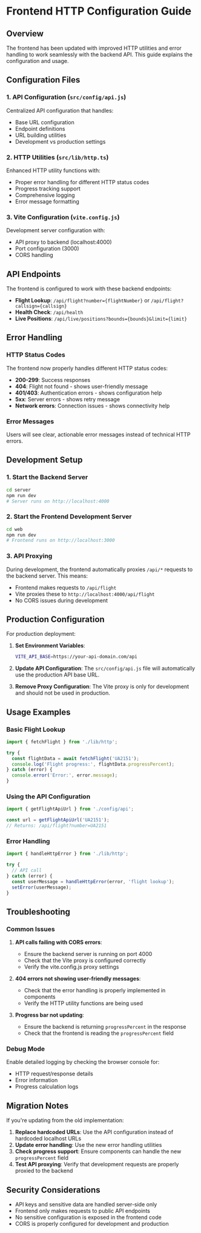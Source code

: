 # Frontend HTTP Configuration Guide

## Overview

The frontend has been updated with improved HTTP utilities and error handling to work seamlessly with the backend API. This guide explains the configuration and usage.

## Configuration Files

### 1. API Configuration (`src/config/api.js`)

Centralized API configuration that handles:
- Base URL configuration
- Endpoint definitions
- URL building utilities
- Development vs production settings

### 2. HTTP Utilities (`src/lib/http.ts`)

Enhanced HTTP utility functions with:
- Proper error handling for different HTTP status codes
- Progress tracking support
- Comprehensive logging
- Error message formatting

### 3. Vite Configuration (`vite.config.js`)

Development server configuration with:
- API proxy to backend (localhost:4000)
- Port configuration (3000)
- CORS handling

## API Endpoints

The frontend is configured to work with these backend endpoints:

- **Flight Lookup**: `/api/flight?number={flightNumber}` or `/api/flight?callsign={callsign}`
- **Health Check**: `/api/health`
- **Live Positions**: `/api/live/positions?bounds={bounds}&limit={limit}`

## Error Handling

### HTTP Status Codes

The frontend now properly handles different HTTP status codes:

- **200-299**: Success responses
- **404**: Flight not found - shows user-friendly message
- **401/403**: Authentication errors - shows configuration help
- **5xx**: Server errors - shows retry message
- **Network errors**: Connection issues - shows connectivity help

### Error Messages

Users will see clear, actionable error messages instead of technical HTTP errors.

## Development Setup

### 1. Start the Backend Server

```bash
cd server
npm run dev
# Server runs on http://localhost:4000
```

### 2. Start the Frontend Development Server

```bash
cd web
npm run dev
# Frontend runs on http://localhost:3000
```

### 3. API Proxying

During development, the frontend automatically proxies `/api/*` requests to the backend server. This means:
- Frontend makes requests to `/api/flight`
- Vite proxies these to `http://localhost:4000/api/flight`
- No CORS issues during development

## Production Configuration

For production deployment:

1. **Set Environment Variables**:
   ```bash
   VITE_API_BASE=https://your-api-domain.com/api
   ```

2. **Update API Configuration**:
   The `src/config/api.js` file will automatically use the production API base URL.

3. **Remove Proxy Configuration**:
   The Vite proxy is only for development and should not be used in production.

## Usage Examples

### Basic Flight Lookup

```javascript
import { fetchFlight } from './lib/http';

try {
  const flightData = await fetchFlight('UA2151');
  console.log('Flight progress:', flightData.progressPercent);
} catch (error) {
  console.error('Error:', error.message);
}
```

### Using the API Configuration

```javascript
import { getFlightApiUrl } from './config/api';

const url = getFlightApiUrl('UA2151');
// Returns: /api/flight?number=UA2151
```

### Error Handling

```javascript
import { handleHttpError } from './lib/http';

try {
  // API call
} catch (error) {
  const userMessage = handleHttpError(error, 'flight lookup');
  setError(userMessage);
}
```

## Troubleshooting

### Common Issues

1. **API calls failing with CORS errors**:
   - Ensure the backend server is running on port 4000
   - Check that the Vite proxy is configured correctly
   - Verify the vite.config.js proxy settings

2. **404 errors not showing user-friendly messages**:
   - Check that the error handling is properly implemented in components
   - Verify the HTTP utility functions are being used

3. **Progress bar not updating**:
   - Ensure the backend is returning `progressPercent` in the response
   - Check that the frontend is reading the `progressPercent` field

### Debug Mode

Enable detailed logging by checking the browser console for:
- HTTP request/response details
- Error information
- Progress calculation logs

## Migration Notes

If you're updating from the old implementation:

1. **Replace hardcoded URLs**: Use the API configuration instead of hardcoded localhost URLs
2. **Update error handling**: Use the new error handling utilities
3. **Check progress support**: Ensure components can handle the new `progressPercent` field
4. **Test API proxying**: Verify that development requests are properly proxied to the backend

## Security Considerations

- API keys and sensitive data are handled server-side only
- Frontend only makes requests to public API endpoints
- No sensitive configuration is exposed in the frontend code
- CORS is properly configured for development and production
